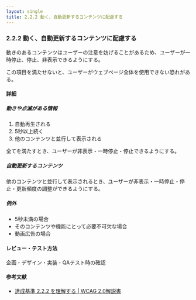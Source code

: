 ```yaml
---
layout: single
title: 2.2.2 動く、自動更新するコンテンツに配慮する
---
```


### 2.2.2 動く、自動更新するコンテンツに配慮する

動きのあるコンテンツはユーザーの注意を妨げることがあるため、ユーザーが一時停止、停止、非表示できるようにする。

この項目を満たせないと、ユーザーがウェブページ全体を使用できない恐れがある。

#### 詳細

##### 動きや点滅がある情報

1. 自動再生される
2. 5秒以上続く
3. 他のコンテンツと並行して表示される

全てを満たすとき、ユーザーが非表示・一時停止・停止できるようにする。

##### 自動更新するコンテンツ

他のコンテンツと並行して表示されるとき、ユーザーが非表示・一時停止・停止・更新頻度の調整ができるようにする。

##### 例外

- 5秒未満の場合
- そのコンテンツや機能にとって必要不可欠な場合
- 動画広告の場合

#### レビュー・テスト方法

企画・デザイン・実装・QAテスト時の確認

#### 参考文献

- [達成基準 2.2.2 を理解する | WCAG 2.0解説書](http://waic.jp/docs/UNDERSTANDING-WCAG20/time-limits-pause.html)
